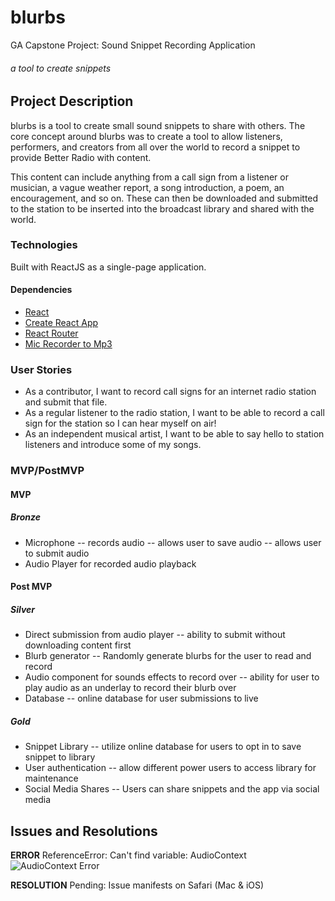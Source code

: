 # blurbs
GA Capstone Project: Sound Snippet Recording Application
###### a tool to create snippets

## Project Description
blurbs is a tool to create small sound snippets to share with others. The core concept around blurbs was to create a tool to allow listeners, performers, and creators from all over the world to record a snippet to provide Better Radio with content.

This content can include anything from a call sign from a listener or musician, a vague weather report, a song introduction, a poem, an encouragement, and so on. These can then be downloaded and submitted to the station to be inserted into the broadcast library and shared with the world.

### Technologies
Built with ReactJS as a single-page application. 

#### Dependencies
- [React](https://github.com/facebook/react)
- [Create React App](https://github.com/facebook/create-react-app)
- [React Router](https://github.com/ReactTraining/react-router)
- [Mic Recorder to Mp3](https://github.com/closeio/mic-recorder-to-mp3)

### User Stories
- As a contributor, I want to record call signs for an internet radio station and submit that file. 
- As a regular listener to the radio station, I want to be able to record a call sign for the station so I can hear myself on air! 
- As an independent musical artist, I want to be able to say hello to station listeners and introduce some of my songs. 

### MVP/PostMVP

#### MVP
##### Bronze
- Microphone
-- records audio
-- allows user to save audio
-- allows user to submit audio
- Audio Player for recorded audio playback

#### Post MVP
##### Silver
- Direct submission from audio player
-- ability to submit without downloading content first
- Blurb generator 
-- Randomly generate blurbs for the user to read and record
- Audio component for sounds effects to record over
-- ability for user to play audio as an underlay to record their blurb over
- Database
-- online database for user submissions to live

##### Gold
- Snippet Library
-- utilize online database for users to opt in to save snippet to library
- User authentication
-- allow different power users to access library for maintenance
- Social Media Shares
-- Users can share snippets and the app via social media

<!-- ## Code Snippet -->

## Issues and Resolutions
**ERROR**
ReferenceError: Can't find variable: AudioContext
![AudioContext Error](https://i.ibb.co/GQvGPWf/Audio-Error.png)

**RESOLUTION**
Pending: Issue manifests on Safari (Mac & iOS)